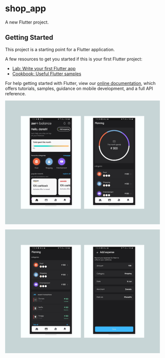 # shop_app

A new Flutter project.

## Getting Started

This project is a starting point for a Flutter application.

A few resources to get you started if this is your first Flutter project:

- [Lab: Write your first Flutter app](https://flutter.dev/docs/get-started/codelab)
- [Cookbook: Useful Flutter samples](https://flutter.dev/docs/cookbook)

For help getting started with Flutter, view our
[online documentation](https://flutter.dev/docs), which offers tutorials,
samples, guidance on mobile development, and a full API reference.



![Example](https://raw.githubusercontent.com/da-nish/zero-balance-app-ui/master/2.png)


![Example](https://raw.githubusercontent.com/da-nish/zero-balance-app-ui/master/1.png)
